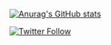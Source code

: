 [![Anurag's GitHub stats](https://github-readme-stats.vercel.app/api?username=elicn&show_icons=true&theme=nord)](https://github.com/anuraghazra/github-readme-stats)

[![Twitter Follow](https://img.shields.io/twitter/follow/EliCohenNehemia?style=flat)](https://twitter.com/EliCohenNehemia)
